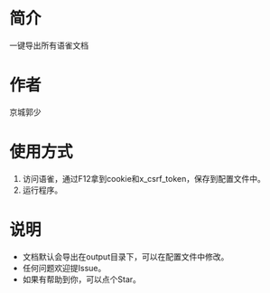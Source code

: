 # 简介

一键导出所有语雀文档

# 作者

京城郭少

# 使用方式

1. 访问语雀，通过F12拿到cookie和x_csrf_token，保存到配置文件中。
2. 运行程序。

# 说明

* 文档默认会导出在output目录下，可以在配置文件中修改。
* 任何问题欢迎提Issue。
* 如果有帮助到你，可以点个Star。